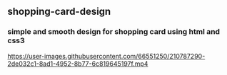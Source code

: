 ## shopping-card-design
### simple and smooth design for shopping card using html and css3
https://user-images.githubusercontent.com/66551250/210787290-2de032c1-8ad1-4952-8b77-6c819645197f.mp4
